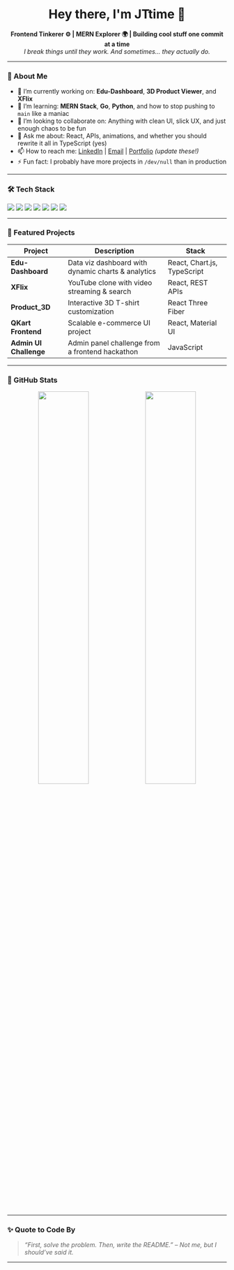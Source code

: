 <h1 align="center">Hey there, I'm JTtime 👋</h1>

<p align="center">
  <b>Frontend Tinkerer ⚙️ | MERN Explorer 🌍 | Building cool stuff one commit at a time</b><br/>
  <i>I break things until they work. And sometimes… they actually do.</i>
</p>

---

### 🚀 About Me

- 🔭 I’m currently working on: **Edu-Dashboard**, **3D Product Viewer**, and **XFlix**
- 🌱 I’m learning: **MERN Stack**, **Go**, **Python**, and how to stop pushing to `main` like a maniac
- 👯 I’m looking to collaborate on: Anything with clean UI, slick UX, and just enough chaos to be fun
- 💬 Ask me about: React, APIs, animations, and whether you should rewrite it all in TypeScript (yes)
- 📫 How to reach me: [LinkedIn](https://www.linkedin.com/in/jeevraj-taralkar-69103829/) | [Email](mailto:jeevraj.vjti@gmail.com) | [Portfolio](https://www.crio.do/learn/portfolio/jeevraj-vjti/) *(update these!)*
- ⚡ Fun fact: I probably have more projects in `/dev/null` than in production

---

### 🛠️ Tech Stack

<p>
  <img src="https://img.shields.io/badge/-JavaScript-black?style=flat&logo=javascript" />
  <img src="https://img.shields.io/badge/-React-black?style=flat&logo=react" />
  <img src="https://img.shields.io/badge/-Node.js-black?style=flat&logo=node.js" />
  <img src="https://img.shields.io/badge/-Express-black?style=flat&logo=express" />
  <img src="https://img.shields.io/badge/-MongoDB-black?style=flat&logo=mongodb" />
  <img src="https://img.shields.io/badge/-TypeScript-black?style=flat&logo=typescript" />
  <img src="https://img.shields.io/badge/-Python-black?style=flat&logo=python" />
</p>

---

### 📌 Featured Projects

| Project | Description | Stack |
|--------|-------------|-------|
| **Edu-Dashboard** | Data viz dashboard with dynamic charts & analytics | React, Chart.js, TypeScript |
| **XFlix** | YouTube clone with video streaming & search | React, REST APIs |
| **Product_3D** | Interactive 3D T-shirt customization | React Three Fiber |
| **QKart Frontend** | Scalable e-commerce UI project | React, Material UI |
| **Admin UI Challenge** | Admin panel challenge from a frontend hackathon | JavaScript |

---

### 🔢 GitHub Stats

<p align="center">
  <img width="48%" src="https://github-readme-stats.vercel.app/api?username=JTtime&show_icons=true&theme=tokyonight" />
  <img width="48%" src="https://github-readme-streak-stats.herokuapp.com/?user=JTtime&theme=tokyonight" />
</p>

---

### ✨ Quote to Code By

> *“First, solve the problem. Then, write the README.” – Not me, but I should’ve said it.*

---

